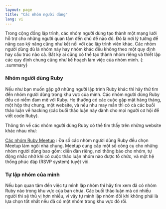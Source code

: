 ```yaml
---
layout: page
title: "Các nhóm người dùng"
lang: vi
---
```


Trong cộng đồng lập trình, các nhóm người dùng tạo thành một mạng lưới hỗ trợ
cho những người quan tâm đến chủ đề nào đó.  Đó là nơi lý tưởng để nâng cao kỹ
năng cũng như kết nối với các lập trình viên khác.  Các nhóm người dùng dù là
nhóm này hay nhóm khác đều không theo một quy định hay cấu trúc nào cả.  Bất
kỳ ai cũng có thể tạo thành nhóm riêng và thiết lập các quy định chung cũng
như kế hoạch làm việc của nhóm mình.
{: .summary}

### Nhóm người dùng Ruby

Nếu như bạn muốn gặp gỡ những người lập trình Ruby khác thì hãy thử  tìm đến
nhóm người dùng trong khu vực của mình.  Các nhóm người dùng Ruby đều có niềm
đam mê với Ruby.  Họ thường có các cuộc gặp mặt hàng tháng, một hộp thư chung,
một website, và nếu như may mắn thì có cả các buổi thảo luận về hacking (các
buổi thảo luận này dành cho mọi người cơ hội để viết code Ruby).

Thông tin về các nhóm người dùng Ruby có thể tìm thấy trên những website khác nhau như:

[Các nhóm Ruby Meetup][meetup]
: Đa số các nhóm người dùng Ruby đều chọn Meetup làm ngôi nhà chung.  Meetup
  cung cấp một số công cụ cho những nhóm người dùng bao gồm: diễn đàn riêng, nơi
  thông báo cho nhóm, tự động nhắc nhở khi có cuộc thảo luận nhóm nào được tổ
  chức, và một hệ thống phúc đáp (RSVP system) tuyệt vời.

### Tự lập nhóm của mình

Nếu bạn quan tâm đến việc tự mình lập nhóm thì hãy tìm xem đã có nhóm Ruby nào
trong khu vực của bạn chưa.  Các buổi thảo luận mà có nhiều người thì sẽ thú
vị hơn nhiều, vì vậy tự mình lập nhóm đôi khi không phải là lựa chọn tốt nhất
nếu đã có một nhóm trong khu vực đó rồi.



[meetup]: https://ruby.meetup.com
